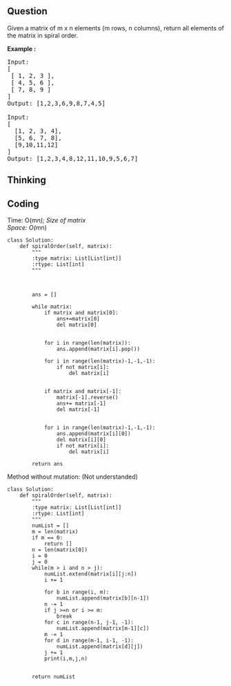 ## Question
Given a matrix of m x n elements (m rows, n columns), return all elements of the matrix in spiral order.

**Example :**   
<pre>
Input:
[
 [ 1, 2, 3 ],
 [ 4, 5, 6 ],
 [ 7, 8, 9 ]
]
Output: [1,2,3,6,9,8,7,4,5]

Input:
[
  [1, 2, 3, 4],
  [5, 6, 7, 8],
  [9,10,11,12]
]
Output: [1,2,3,4,8,12,11,10,9,5,6,7]
</pre>

## Thinking


## Coding
Time: O(m*n); Size of matrix <br>
Space: O(m*n)
```python3
class Solution:
    def spiralOrder(self, matrix):
        """
        :type matrix: List[List[int]]
        :rtype: List[int]
        """
       
        
        
        ans = []
        
        while matrix:
            if matrix and matrix[0]:
                ans+=matrix[0]
                del matrix[0]

            
            for i in range(len(matrix)):
                ans.append(matrix[i].pop())
            
            for i in range(len(matrix)-1,-1,-1):
                if not matrix[i]:
                    del matrix[i]
            
            
            if matrix and matrix[-1]:
                matrix[-1].reverse()
                ans+= matrix[-1]
                del matrix[-1]
            

            for i in range(len(matrix)-1,-1,-1):
                ans.append(matrix[i][0])
                del matrix[i][0]
                if not matrix[i]:
                    del matrix[i]

        return ans
```

Method without mutation: (Not understanded)
```python3
class Solution:
    def spiralOrder(self, matrix):
        """
        :type matrix: List[List[int]]
        :rtype: List[int]
        """
        numList = []
        m = len(matrix)
        if m == 0:
            return []
        n = len(matrix[0])
        i = 0
        j = 0
        while(m > i and n > j):
            numList.extend(matrix[i][j:n])
            i += 1

            for b in range(i, m):
                numList.append(matrix[b][n-1])
            n -= 1
            if j >=n or i >= m:
                break
            for c in range(n-1, j-1, -1):
                numList.append(matrix[m-1][c])
            m -= 1
            for d in range(m-1, i-1, -1):
                numList.append(matrix[d][j])
            j += 1
            print(i,m,j,n)
                
                
        return numList
```
